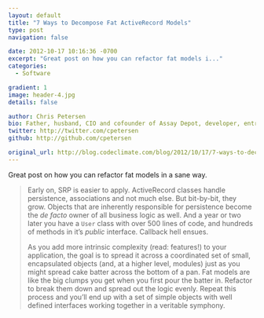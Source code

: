 ```yaml
---
layout: default
title: "7 Ways to Decompose Fat ActiveRecord Models"
type: post
navigation: false

date: 2012-10-17 10:16:36 -0700
excerpt: "Great post on how you can refactor fat models i..."
categories:
  - Software

gradient: 1
image: header-4.jpg
details: false

author: Chris Petersen
bio: Father, husband, CIO and cofounder of Assay Depot, developer, entrepreneur and technologist.
twitter: http://twitter.com/cpetersen
github: http://github.com/cpetersen

original_url: http://blog.codeclimate.com/blog/2012/10/17/7-ways-to-decompose-fat-activerecord-models/
---
```



Great post on how you can refactor fat models in a sane way.

 > 
 > 
 > Early on, SRP is easier to apply. ActiveRecord classes handle persistence, associations and not much else. But bit-by-bit, they grow. Objects that are inherently responsible for persistence become the *de facto* owner of all business logic as well. And a year or two later you have a `User` class with over 500 lines of code, and hundreds of methods in it’s *public* interface. Callback hell ensues.
 > 
 > As you add more intrinsic complexity (read: features!) to your application, the goal is to spread it across a coordinated set of small, encapsulated objects (and, at a higher level, modules) just as you might spread cake batter across the bottom of a pan. Fat models are like the big clumps you get when you first pour the batter in. Refactor to break them down and spread out the logic evenly. Repeat this process and you’ll end up with a set of simple objects with well defined interfaces working together in a veritable symphony.
 > 
 > 
